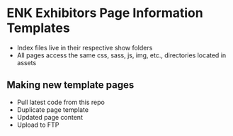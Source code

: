 ENK Exhibitors Page Information Templates
=========================================

- Index files live in their respective show folders
- All pages access the same css, sass, js, img, etc., directories located in assets


## Making new template pages
- Pull latest code from this repo
- Duplicate page template
- Updated page content
- Upload to FTP


